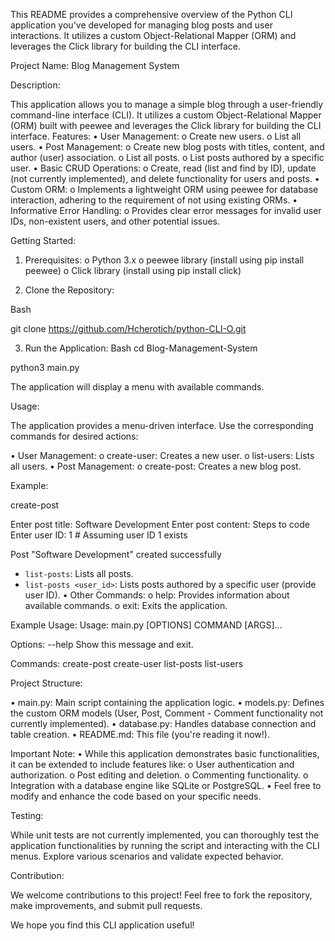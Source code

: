 This README provides a comprehensive overview of the Python CLI application you've developed for managing blog posts and user interactions. It utilizes a custom Object-Relational Mapper (ORM) and leverages the Click library for building the CLI interface.

Project Name: Blog Management System

Description:

This application allows you to manage a simple blog through a user-friendly command-line interface (CLI). It utilizes a custom Object-Relational Mapper (ORM) built with peewee and leverages the Click library for building the CLI interface.
Features:
•	User Management: 
o	Create new users.
o	List all users.
•	Post Management: 
o	Create new blog posts with titles, content, and author (user) association.
o	List all posts.
o	List posts authored by a specific user.
•	Basic CRUD Operations: 
o	Create, read (list and find by ID), update (not currently implemented), and delete functionality for users and posts.
•	Custom ORM: 
o	Implements a lightweight ORM using peewee for database interaction, adhering to the requirement of not using existing ORMs.
•	Informative Error Handling: 
o	Provides clear error messages for invalid user IDs, non-existent users, and other potential issues.

Getting Started:

1.	Prerequisites:
o	Python 3.x
o	peewee library (install using pip install peewee)
o	Click library (install using pip install click)

2.	Clone the Repository:

Bash

git clone https://github.com/Hcherotich/python-CLI-O.git

3.	Run the Application:
	Bash
cd Blog-Management-System

python3 main.py

The application will display a menu with available commands.

Usage:

The application provides a menu-driven interface. Use the corresponding commands for desired actions:

•	User Management: 
o	create-user: Creates a new user.
o	list-users: Lists all users.
•	Post Management: 
o	create-post: Creates a new blog post. 

Example:

create-post

Enter post title: Software Development
Enter post content: Steps to code
Enter user ID: 1  # Assuming user ID 1 exists

Post "Software Development" created successfully
* `list-posts`: Lists all posts.
* `list-posts <user_id>`: Lists posts authored by a specific user (provide user ID).
•	Other Commands: 
o	help: Provides information about available commands.
o	exit: Exits the application.

Example Usage:
Usage: main.py [OPTIONS] COMMAND [ARGS]...

Options:
  --help  Show this message and exit.

Commands:
  create-post
  create-user
  list-posts
  list-users

Project Structure:

•	main.py: Main script containing the application logic.
•	models.py: Defines the custom ORM models (User, Post, Comment - Comment functionality not currently implemented).
•	database.py: Handles database connection and table creation.
•	README.md: This file (you're reading it now!).

Important Note:
•	While this application demonstrates basic functionalities, it can be extended to include features like: 
o	User authentication and authorization.
o	Post editing and deletion.
o	Commenting functionality.
o	Integration with a database engine like SQLite or PostgreSQL.
•	Feel free to modify and enhance the code based on your specific needs.

Testing:

While unit tests are not currently implemented, you can thoroughly test the application functionalities by running the script and interacting with the CLI menus. Explore various scenarios and validate expected behavior.

Contribution:

We welcome contributions to this project! Feel free to fork the repository, make improvements, and submit pull requests.


We hope you find this CLI application useful!

